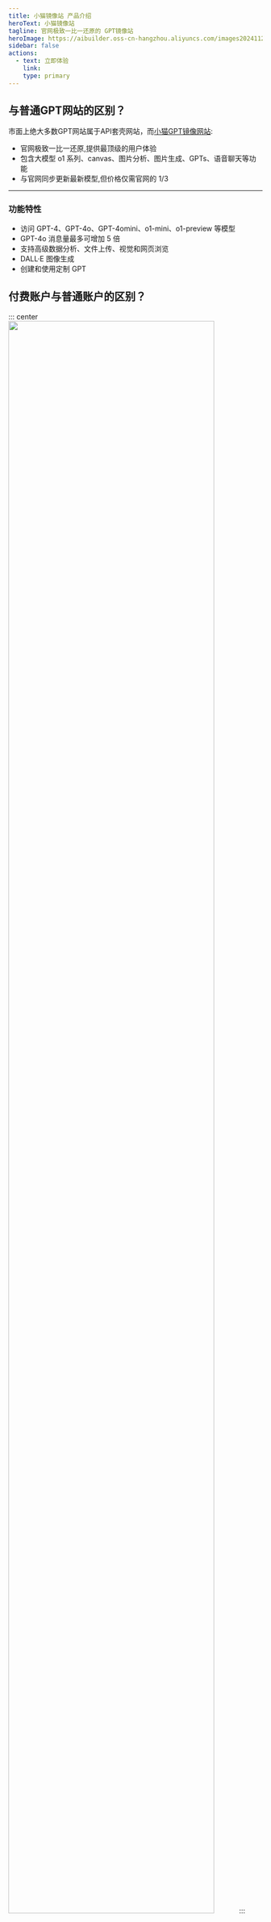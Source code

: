 ```yaml
---
title: 小猫镜像站 产品介绍
heroText: 小猫镜像站
tagline: 官网极致一比一还原的 GPT镜像站
heroImage: https://aibuilder.oss-cn-hangzhou.aliyuncs.com/images20241126163334.png
sidebar: false
actions:
  - text: 立即体验
    link: 
    type: primary
---
```


## 与普通GPT网站的区别？

市面上绝大多数GPT网站属于API套壳网站，而[小猫GPT镜像网站](https://ai.gpt4u.cc):

- 官网极致一比一还原,提供最顶级的用户体验
- 包含大模型 o1 系列、canvas、图片分析、图片生成、GPTs、语音聊天等功能
- 与官网同步更新最新模型,但价格仅需官网的 1/3

----
### 功能特性

- 访问 GPT-4、GPT-4o、GPT-4omini、o1-mini、o1-preview 等模型
- GPT-4o 消息量最多可增加 5 倍
- 支持高级数据分析、文件上传、视觉和网页浏览
- DALL·E 图像生成
- 创建和使用定制 GPT

## 付费账户与普通账户的区别？

::: center
<img src="https://aibuilder.oss-cn-hangzhou.aliyuncs.com/images20241126162725.png" width="90%" />
:::

## 邀请推广

### 邀请奖励

邀请新用户注册,双方均可获得:

- 1天 Plus 会员资格(可累加)


### 获取邀请码

1. 登录后点击左下角进入个人中心:

   ::: center
   <img src="https://aibuilder.oss-cn-hangzhou.aliyuncs.com/images20241126162831.png" width="80%" />
   :::

2. 查看邀请码:

   ::: center
   <img src="https://aibuilder.oss-cn-hangzhou.aliyuncs.com/images20241126162844.png" width="90%" />
   :::

3. 分享邀请:
订单金额 15% 的推广现金(满 100 元可提现)
   - 通过二维码分享
   - 复制邀请链接

4. 查看收益:

   ::: center
   <img src="https://aibuilder.oss-cn-hangzhou.aliyuncs.com/images20241126163012.png" width="90%" />
   :::